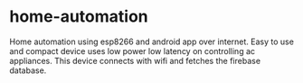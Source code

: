 # home-automation
Home automation using esp8266 and android app over internet. Easy to use and compact device uses low power low latency on controlling ac appliances. This device connects with wifi and fetches the firebase database.
